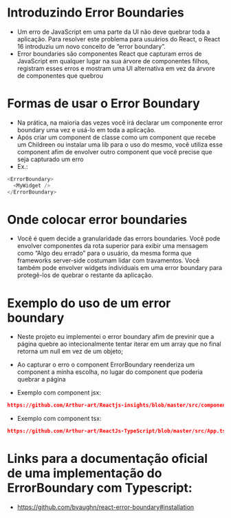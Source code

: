 # Introduzindo Error Boundaries
- Um erro de JavaScript em uma parte da UI não deve quebrar toda a aplicação. Para resolver este problema para usuários do React, o React 16 introduziu um novo conceito de “error boundary”.
- Error boundaries são componentes React que capturam erros de JavaScript em qualquer lugar na sua árvore de componentes filhos, registram esses erros e mostram uma UI alternativa em vez da árvore de componentes que quebrou

# Formas de usar o Error Boundary
- Na prática, na maioria das vezes você irá declarar um componente error boundary uma vez e usá-lo em toda a aplicação.
- Após criar um component de classe como um component que recebe um Childreen ou instalar uma lib para o uso do mesmo, você utiliza esse component afim de envolver outro component que você precise que seja capturado um erro
- Ex.:
```js
<ErrorBoundary>
  <MyWidget />
</ErrorBoundary>
```

# Onde colocar error boundaries
- Você é quem decide a granularidade das errors boundaries. Você pode envolver componentes da rota superior para exibir uma mensagem como “Algo deu errado” para o usuário, da mesma forma que frameworks server-side costumam lidar com travamentos. Você também pode envolver widgets individuais em uma error boundary para protegê-los de quebrar o restante da aplicação.

# Exemplo do uso de um error boundary
- Neste projeto eu implementei o error boundary afim de previnir que a página quebre ao intecionalmente tentar iterar em um array que no final retorna um null em vez de um objeto;
- Ao capturar o erro o component ErrorBoundary reenderiza um component a minha escolha, no lugar do component que poderia quebrar a página

- Exemplo com component jsx:
```json
https://github.com/Arthur-art/Reactjs-insights/blob/master/src/components/ErrorBoundary/index.jsx
```
- Exemplo com component tsx:
```json
https://github.com/Arthur-art/ReactJs-TypeScript/blob/master/src/App.tsx
```

# Links para a documentação oficial de uma implementação do ErrorBoundary com Typescript:
- https://github.com/bvaughn/react-error-boundary#installation
